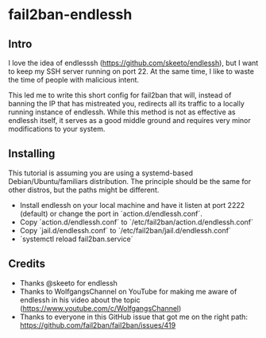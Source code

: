 # fail2ban-endlessh

## Intro

I love the idea of endlesssh (https://github.com/skeeto/endlessh), but I want to keep my SSH server running on port 22.
At the same time, I like to waste the time of people with malicious intent.

This led me to write this short config for fail2ban that will, instead of banning the IP that has mistreated you, redirects all its traffic to a locally running instance of endlessh.
While this method is not as effective as endlessh itself, it serves as a good middle ground and requires very minor modifications to your system.

## Installing

This tutorial is assuming you are using a systemd-based Debian/Ubuntu/familiars distribution. The principle should be the same for other distros, but the paths might be different.

* Install endlessh on your local machine and have it listen at port 2222 (default) or change the port in ´action.d/endlessh.conf´.
* Copy ´action.d/endlessh.conf´ to ´/etc/fail2ban/action.d/endlessh.conf´
* Copy ´jail.d/endlessh.conf´ to ´/etc/fail2ban/jail.d/endlessh.conf´
* ´systemctl reload fail2ban.service´

## Credits
* Thanks @skeeto for endlessh
* Thanks to WolfgangsChannel on YouTube for making me aware of endlessh in his video about the topic (https://www.youtube.com/c/WolfgangsChannel)
* Thanks to everyone in this GitHub issue that got me on the right path: https://github.com/fail2ban/fail2ban/issues/419
